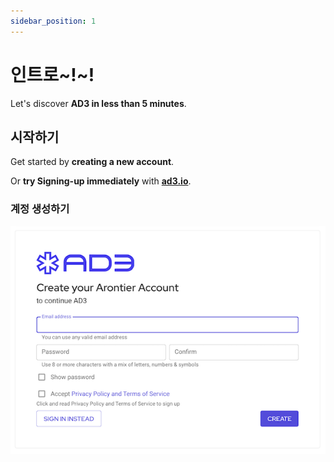 ```yaml
---
sidebar_position: 1
---
```


# 인트로~!~!

Let's discover **AD3 in less than 5 minutes**.

## 시작하기

Get started by **creating a new account**.

Or **try Signing-up immediately** with **[ad3.io](https://ad3.io)**.

### 계정 생성하기

![Sign Up Page](/img/signUpPage.png)
